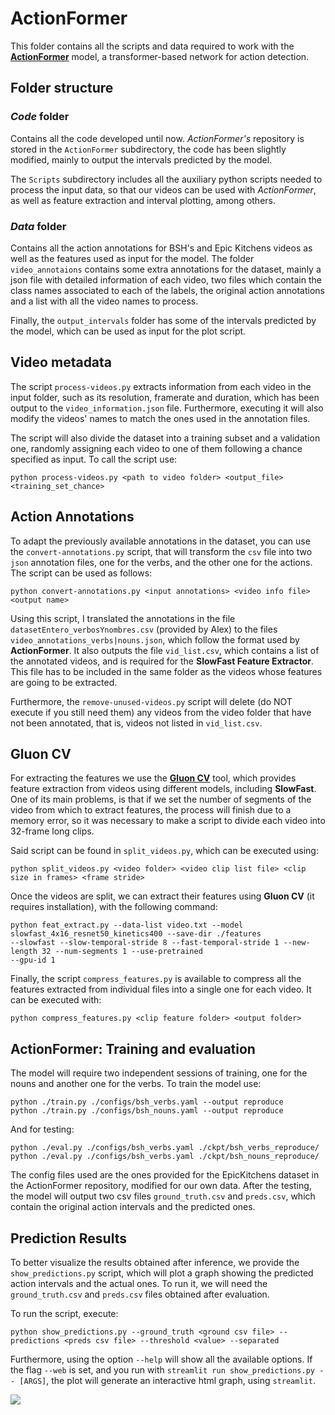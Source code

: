 # ActionFormer

This folder contains all the scripts and data required to work with the
[**ActionFormer**](https://github.com/happyharrycn/actionformer_release) model, 
a transformer-based network for action detection.

## Folder structure

### *Code* folder

Contains all the code developed until now. *ActionFormer's* repository is stored in the `ActionFormer` subdirectory, the
code has been slightly modified, mainly to output the intervals predicted by the model.

The `Scripts` subdirectory includes all the auxiliary python scripts needed to process the input data, so that our videos
can be used with _ActionFormer_, as well as feature extraction and interval plotting, among others. 

### *Data* folder

Contains all the action annotations for BSH's and Epic Kitchens videos as well as the features used as input for the
model. The folder `video_annotaions` contains some extra annotations for the dataset, mainly a json file with detailed
information of each video, two files which contain the class names associated to each of the labels, the original action
annotations and a list with all the video names to process.

Finally, the `output_intervals` folder has some of the intervals predicted by the model, which can be used as input for the plot script.


## Video metadata
The script `process-videos.py` extracts information from each video in the input folder, such as its resolution, 
framerate and duration, which has been output to the `video_information.json` file. Furthermore, executing it will
also modify the videos' names to match the ones used in the annotation files. 

The script will also divide the dataset into a training subset and a validation one, randomly assigning each video to 
one of them following a chance specified as input. To call the script use:

    python process-videos.py <path to video folder> <output_file> <training_set_chance>

## Action Annotations
To adapt the previously available annotations in the dataset, you can use the `convert-annotations.py` script, that will
transform the `csv` file into two `json` annotation files, one for the verbs, and the other one for the actions.
The script can be used as follows:

    python convert-annotations.py <input annotations> <video info file> <output name>

Using this script, I translated the annotations in the file `datasetEntero_verbosYnombres.csv` (provided by Alex) to 
the files `video_annotations_verbs|nouns.json`, which follow the format used by **ActionFormer**. It also outputs the
file `vid_list.csv`, which contains a list of the annotated videos, and is required for the 
**SlowFast Feature Extractor**. This file has to be included in the same folder as the videos whose features are going
to be extracted.

Furthermore, the `remove-unused-videos.py` script will delete (do NOT execute if you still need them) any videos from 
the video folder that have not been annotated, that is, videos not listed in `vid_list.csv`.


## Gluon CV
For extracting the features we use the [**Gluon CV**](https://cv.gluon.ai/) tool, 
which provides feature extraction from videos using different models, including **SlowFast**. One of its main problems, 
is that if we set the number of segments of the video from which to extract features, the process will finish due
to a memory error, so it was necessary to make a script to divide each video into 32-frame long clips.

Said script can be found in `split_videos.py`, which can be executed using:

    python split_videos.py <video folder> <video clip list file> <clip size in frames> <frame stride>

Once the videos are split, we can extract their features using **Gluon CV** (it requires installation), 
with the following command:

    python feat_extract.py --data-list video.txt --model slowfast_4x16_resnet50_kinetics400 --save-dir ./features 
    --slowfast --slow-temporal-stride 8 --fast-temporal-stride 1 --new-length 32 --num-segments 1 --use-pretrained
    --gpu-id 1

Finally, the script `compress_features.py` is available to compress all the features extracted from individual files 
into a single one for each video. It can be executed with:

    python compress_features.py <clip feature folder> <output folder>

## ActionFormer: Training and evaluation

The model will require two independent sessions of training, one for the nouns and another one for the verbs. To train
the model use:

    python ./train.py ./configs/bsh_verbs.yaml --output reproduce
    python ./train.py ./configs/bsh_nouns.yaml --output reproduce

And for testing:

    python ./eval.py ./configs/bsh_verbs.yaml ./ckpt/bsh_verbs_reproduce/
    python ./eval.py ./configs/bsh_verbs.yaml ./ckpt/bsh_nouns_reproduce/

The config files used are the ones provided for the EpicKitchens dataset in the ActionFormer repository, modified for
our own data. After the testing, the model will output two csv files `ground_truth.csv` and `preds.csv`, which contain
the original action intervals and the predicted ones.

## Prediction Results
To better visualize the results obtained after inference, we provide the `show_predictions.py` script, which will plot a
graph showing the predicted action intervals and the actual ones. To run it, we will need the `ground_truth.csv` and 
`preds.csv` files obtained after evaluation. 

To run the script, execute:
    
    python show_predictions.py --ground_truth <ground csv file> --predictions <preds csv file> --threshold <value> --separated

Furthermore, using the option `--help` will show all the available options. If the flag `--web` is set, and you run with 
`streamlit run show_predictions.py -- [ARGS]`, the plot will generate an interactive html graph, using `streamlit`.

![](/home/guille/PycharmProjects/BSH-ActionFormer/example_plot.png)
